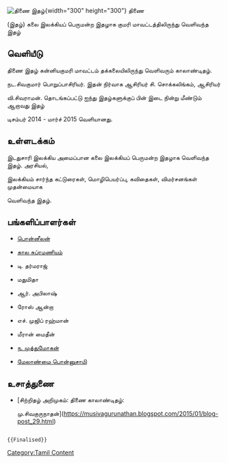 ![திணை இதழ்](திணை_இதழ்.jpg "திணை இதழ்"){width="300" height="300"} திணை
(இதழ்) கலை இலக்கியப் பெருமன்ற இதழாக குமரி மாவட்டத்திலிருந்து வெளிவந்த இதழ்

## வெளியீடு

திணை இதழ் கன்னியகுமரி மாவட்டம் தக்கலையிலிருந்து வெளிவரும் காலாண்டிதழ்.
நட.சிவகுமார் பொறுப்பாசிரியர். இதன் நிர்வாக ஆசிரியர் சி. சொக்கலிங்கம், ஆசிரியர்
வி.சிவராமன். தொடங்கப்பட்டு ஐந்து இதழ்களுக்குப் பின் இடை நின்று மீண்டும் ஆறாவது இதழ்
டிசம்பர் 2014 - மார்ச் 2015 வெளியானது.

## உள்ளடக்கம்

இடதுசாரி இலக்கிய அமைப்பான கலை இலக்கியப் பெருமன்ற இதழாக வெளிவந்த இதழ். அரசியல்,
இலக்கியம் சார்ந்த கட்டுரைகள், மொழிபெயர்ப்பு, கவிதைகள், விமர்சனங்கள் முதன்மையாக
வெளிவந்த இதழ்.

## பங்களிப்பாளர்கள்

-   [பொன்னீலன்](பொன்னீலன் "wikilink")
-   [கால சுப்ரமணியம்](கால_சுப்ரமணியம் "wikilink")
-   டி. தர்மராஜ்
-   மதுமிதா
-   ஆர். அபிலாஷ்
-   ரோஸ் ஆன்றா
-   எச். முஜிப் ரஹ்மான்
-   மீரான் மைதீன்
-   [ந. முத்துமோகன்](ந._முத்துமோகன் "wikilink")
-   [மேலாண்மை பொன்னுசாமி](மேலாண்மை_பொன்னுச்சாமி "wikilink")

## உசாத்துணை

-   [சிற்றிதழ் அறிமுகம்: திணை காலாண்டிதழ்:
    மு.சிவகுருநாதன்](https://musivagurunathan.blogspot.com/2015/01/blog-post_29.html)

```{=mediawiki}
{{Finalised}}
```
[Category:Tamil Content](Category:Tamil_Content "wikilink")
